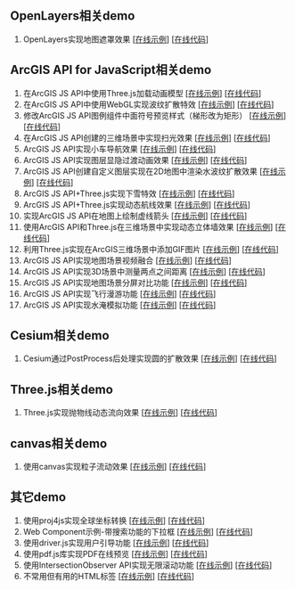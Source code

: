 ## OpenLayers相关demo
1. OpenLayers实现地图遮罩效果 [[在线示例](https://travelclover.github.io/demo/example/OpenLayers/OpenLayers实现地图遮罩效果/index.html)] [[在线代码](https://github.com/travelclover/demo/blob/gh-pages/example/OpenLayers/OpenLayers实现地图遮罩效果/index.html)] 

## ArcGIS API for JavaScript相关demo
1. 在ArcGIS JS API中使用Three.js加载动画模型 [[在线示例](https://travelclover.github.io/demo/example/ArcGIS/在ArcGIS%20JS%20API中使用Three.js加载动画模型/index.html)] [[在线代码](https://github.com/travelclover/demo/blob/gh-pages/example/ArcGIS/在ArcGIS%20JS%20API中使用Three.js加载动画模型/index.html)]  
1. 在ArcGIS JS API中使用WebGL实现波纹扩散特效 [[在线示例](https://travelclover.github.io/demo/example/ArcGIS/在ArcGIS%20JS%20API中使用WebGL实现波纹扩散特效/index.html)] [[在线代码](https://github.com/travelclover/demo/blob/gh-pages/example/ArcGIS/在ArcGIS%20JS%20API中使用WebGL实现波纹扩散特效/index.html)]  
1. 修改ArcGIS JS API图例组件中面符号预览样式（梯形改为矩形） [[在线示例](https://travelclover.github.io/demo/example/ArcGIS/修改ArcGIS%20JS%20API图例组件中面符号预览样式（梯形改为矩形）/index.html)] [[在线代码](https://github.com/travelclover/demo/blob/gh-pages/example/ArcGIS/修改ArcGIS%20JS%20API图例组件中面符号预览样式（梯形改为矩形）/index.html)]  
1. 在ArcGIS JS API创建的三维场景中实现扫光效果 [[在线示例](https://travelclover.github.io/demo/example/ArcGIS/在ArcGIS%20JS%20API创建的三维场景中实现扫光效果/index.html)] [[在线代码](https://github.com/travelclover/demo/blob/gh-pages/example/ArcGIS/在ArcGIS%20JS%20API创建的三维场景中实现扫光效果/index.html)]  
1. ArcGIS JS API实现小车导航效果 [[在线示例](https://travelclover.github.io/demo/example/ArcGIS/ArcGIS%20JS%20API实现小车导航效果/index.html)] [[在线代码](https://github.com/travelclover/demo/blob/gh-pages/example/ArcGIS/ArcGIS%20JS%20API实现小车导航效果/index.html)]  
2. ArcGIS JS API实现图层显隐过渡动画效果 [[在线示例](https://travelclover.github.io/demo/example/ArcGIS/ArcGIS%20JS%20API实现图层显隐过渡动画效果/index.html)] [[在线代码](https://github.com/travelclover/demo/blob/gh-pages/example/ArcGIS/ArcGIS%20JS%20API实现图层显隐过渡动画效果/index.html)]  
3. ArcGIS JS API创建自定义图层实现在2D地图中渲染水波纹扩散效果 [[在线示例](https://travelclover.github.io/demo/example/ArcGIS/ArcGIS%20JS%20API创建自定义图层实现在2D地图中渲染水波纹扩散效果.html)] [[在线代码](https://github.com/travelclover/demo/blob/gh-pages/example/ArcGIS/ArcGIS%20JS%20API创建自定义图层实现在2D地图中渲染水波纹扩散效果.html)]  
4. ArcGIS JS API+Three.js实现下雪特效 [[在线示例](https://travelclover.github.io/demo/example/ArcGIS/ArcGIS%20JS%20API+Three.js实现下雪特效.html)] [[在线代码](https://github.com/travelclover/demo/blob/gh-pages/example/ArcGIS/ArcGIS%20JS%20API+Three.js实现下雪特效.html)]  
5. ArcGIS JS API+Three.js实现动态航线效果 [[在线示例](https://travelclover.github.io/demo/example/ArcGIS/ArcGIS%20JS%20API+Three.js实现动态航线效果.html)] [[在线代码](https://github.com/travelclover/demo/blob/gh-pages/example/ArcGIS/ArcGIS%20JS%20API+Three.js实现动态航线效果.html)]  
6. 实现ArcGIS JS API在地图上绘制虚线箭头 [[在线示例](https://travelclover.github.io/demo/example/%E5%AE%9E%E7%8E%B0ArcGIS%20JS%20API%E5%9C%A8%E5%9C%B0%E5%9B%BE%E4%B8%8A%E7%BB%98%E5%88%B6%E8%99%9A%E7%BA%BF%E7%AE%AD%E5%A4%B4.html)] [[在线代码](https://github.com/travelclover/demo/blob/gh-pages/example/%E5%AE%9E%E7%8E%B0ArcGIS%20JS%20API%E5%9C%A8%E5%9C%B0%E5%9B%BE%E4%B8%8A%E7%BB%98%E5%88%B6%E8%99%9A%E7%BA%BF%E7%AE%AD%E5%A4%B4.html)]  
7. 使用ArcGIS API和Three.js在三维场景中实现动态立体墙效果 [[在线示例](https://travelclover.github.io/demo/example/%E4%BD%BF%E7%94%A8ArcGIS%20API%E5%92%8CThree.js%E5%9C%A8%E4%B8%89%E7%BB%B4%E5%9C%BA%E6%99%AF%E4%B8%AD%E5%AE%9E%E7%8E%B0%E5%8A%A8%E6%80%81%E7%AB%8B%E4%BD%93%E5%A2%99%E6%95%88%E6%9E%9C.html)] [[在线代码](https://github.com/travelclover/demo/blob/gh-pages/example/%E4%BD%BF%E7%94%A8ArcGIS%20API%E5%92%8CThree.js%E5%9C%A8%E4%B8%89%E7%BB%B4%E5%9C%BA%E6%99%AF%E4%B8%AD%E5%AE%9E%E7%8E%B0%E5%8A%A8%E6%80%81%E7%AB%8B%E4%BD%93%E5%A2%99%E6%95%88%E6%9E%9C.html)]  
8. 利用Three.js实现在ArcGIS三维场景中添加GIF图片 [[在线示例](https://travelclover.github.io/demo/example/%E5%88%A9%E7%94%A8Three.js%E5%AE%9E%E7%8E%B0%E5%9C%A8ArcGIS%E4%B8%89%E7%BB%B4%E5%9C%BA%E6%99%AF%E4%B8%AD%E6%B7%BB%E5%8A%A0GIF%E5%9B%BE%E7%89%87)] [[在线代码](https://github.com/travelclover/demo/blob/gh-pages/example/%E5%88%A9%E7%94%A8Three.js%E5%AE%9E%E7%8E%B0%E5%9C%A8ArcGIS%E4%B8%89%E7%BB%B4%E5%9C%BA%E6%99%AF%E4%B8%AD%E6%B7%BB%E5%8A%A0GIF%E5%9B%BE%E7%89%87.html)]  
9. ArcGIS JS API实现地图场景视频融合 [[在线示例](https://travelclover.github.io/demo/example/ArcGIS/ArcGIS%20JS%20API实现地图场景视频融合.html)] [[在线代码](https://github.com/travelclover/demo/blob/gh-pages/example/ArcGIS/ArcGIS%20JS%20API实现地图场景视频融合.html)]  
10. ArcGIS JS API实现3D场景中测量两点之间距离 [[在线示例](https://travelclover.github.io/demo/example/ArcGIS/ArcGIS%20JS%20API实现3D场景中测量两点之间距离.html)] [[在线代码](https://github.com/travelclover/demo/blob/gh-pages/example/ArcGIS/ArcGIS%20JS%20API实现3D场景中测量两点之间距离.html)]  
11. ArcGIS JS API实现地图场景分屏对比功能 [[在线示例](https://travelclover.github.io/demo/example/ArcGIS/ArcGIS%20JS%20API实现地图场景分屏对比功能/index.html)] [[在线代码](https://github.com/travelclover/demo/blob/gh-pages/example/ArcGIS/ArcGIS%20JS%20API实现地图场景分屏对比功能/index.html)]  
12. ArcGIS JS API实现飞行漫游功能 [[在线示例](https://travelclover.github.io/demo/example/ArcGIS/ArcGIS%20JS%20API实现飞行漫游功能.html)] [[在线代码](https://github.com/travelclover/demo/blob/gh-pages/example/ArcGIS/ArcGIS%20JS%20API实现飞行漫游功能.html)]  
13. ArcGIS JS API实现水淹模拟功能 [[在线示例](https://travelclover.github.io/demo/example/ArcGIS/ArcGIS%20JS%20API实现水淹模拟功能/index.html)] [[在线代码](https://github.com/travelclover/demo/blob/gh-pages/example/ArcGIS/ArcGIS%20JS%20API实现水淹模拟功能/index.html)]  

## Cesium相关demo
1. Cesium通过PostProcess后处理实现圆的扩散效果 [[在线示例](https://travelclover.github.io/demo/example/Cesium/Cesium通过PostProcess后处理实现圆的扩散效果/index.html)] [[在线代码](https://github.com/travelclover/demo/blob/gh-pages/example/Cesium/Cesium通过PostProcess后处理实现圆的扩散效果/index.html)]  

## Three.js相关demo
1. Three.js实现抛物线动态流向效果 [[在线示例](https://travelclover.github.io/demo/example/Three.js实现抛物线动态流向效果)] [[在线代码](https://github.com/travelclover/demo/blob/gh-pages/example/Three.js实现抛物线动态流向效果.html)]  

## canvas相关demo
1. 使用canvas实现粒子流动效果 [[在线示例](https://travelclover.github.io/demo/example/canvas/使用canvas实现粒子流动效果)] [[在线代码](https://github.com/travelclover/demo/blob/gh-pages/example/canvas/使用canvas实现粒子流动效果.html)]

## 其它demo
1. 使用proj4js实现全球坐标转换 [[在线示例](https://travelclover.github.io/demo/example/other/使用proj4js实现全球坐标转换/index.html)] [[在线代码](https://github.com/travelclover/demo/blob/gh-pages/example/other/使用proj4js实现全球坐标转换/index.html)]  
1. Web Component示例-带搜索功能的下拉框 [[在线示例](https://travelclover.github.io/demo/example/other/Web%20Component示例-带搜索功能的下拉框/index.html)] [[在线代码](https://github.com/travelclover/demo/blob/gh-pages/example/other/Web%20Component示例-带搜索功能的下拉框/index.html)]  
1. 使用driver.js实现用户引导功能 [[在线示例](https://travelclover.github.io/demo/example/other/使用driver.js实现用户引导功能)] [[在线代码](https://github.com/travelclover/demo/blob/gh-pages/example/other/使用driver.js实现用户引导功能.html)]  
2. 使用pdf.js库实现PDF在线预览 [[在线示例](https://travelclover.github.io/demo/example/使用pdf.js库实现PDF在线预览)] [[在线代码](https://github.com/travelclover/demo/blob/gh-pages/example/使用pdf.js库实现PDF在线预览.html)]  
1. 使用IntersectionObserver API实现无限滚动功能 [[在线示例](https://travelclover.github.io/demo/example/other/使用IntersectionObserver%20API实现无限滚动功能.html)] [[在线代码](https://github.com/travelclover/demo/blob/gh-pages/example/other/使用IntersectionObserver%20API实现无限滚动功能.html)]  
1. 不常用但有用的HTML标签 [[在线示例](https://travelclover.github.io/demo/example/other/不常用但有用的HTML标签.html)] [[在线代码](https://github.com/travelclover/demo/blob/gh-pages/example/other/不常用但有用的HTML标签.html)]  
